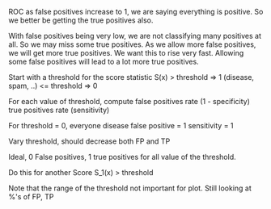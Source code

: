 ROC
 as false positives increase to 1, we are saying everything is positive.
 So we better be getting the true positives also.


 With false positives being very low, we are not classifying many positives at all.
 So we may miss some true positives.
 As we allow more false positives, we will get more true positives.
 We want this to rise very fast.
  Allowing some false positives will lead to a lot more true positives.


Start with a threshold for the score statistic
 S(x)  > threshold =>  1 (disease, spam, ..)
       <= threshold => 0

For each value of threshold, compute
  false positives rate (1 - specificity)
  true positives rate   (sensitivity)

For threshold = 0, everyone disease
  false positive = 1
  sensitivity = 1

Vary threshold, should decrease both FP and TP

Ideal, 0 False positives, 1 true positives for all value of the threshold.



Do this for another Score
  S_1(x) > threshold
  

Note that the range of the threshold not important for plot.
 Still looking at %'s of FP, TP
 
 
